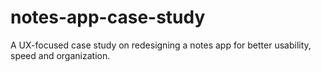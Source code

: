 # notes-app-case-study
A UX-focused case study on redesigning a notes app for better usability, speed and organization.
